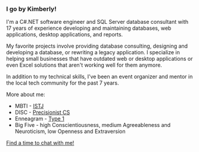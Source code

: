 ### I go by Kimberly!

I'm a C#.NET software engineer and SQL Server database consultant with 17 years of experience developing and maintaining databases, web applications, desktop applications, and reports.

My favorite projects involve providing database consulting, designing and developing a database, or rewriting a legacy application. I specialize in helping small businesses that have outdated web or desktop applications or even Excel solutions that aren't working well for them anymore. 

In addition to my technical skills, I’ve been an event organizer and mentor in the local tech community for the past 7 years.

More about me:
* MBTI - [ISTJ](https://www.16personalities.com/istj-personality)
* DISC - [Precisionist CS](https://www.discprofile.com/what-is-disc/disc-styles/conscientiousness)
* Enneagram - [Type 1](https://www.enneagraminstitute.com/type-1)
* Big Five - high Conscientiousness, medium Agreeableness and Neuroticism, low Openness and Extraversion

[Find a time to chat with me!](https://calendly.com/kacollins/chat)
